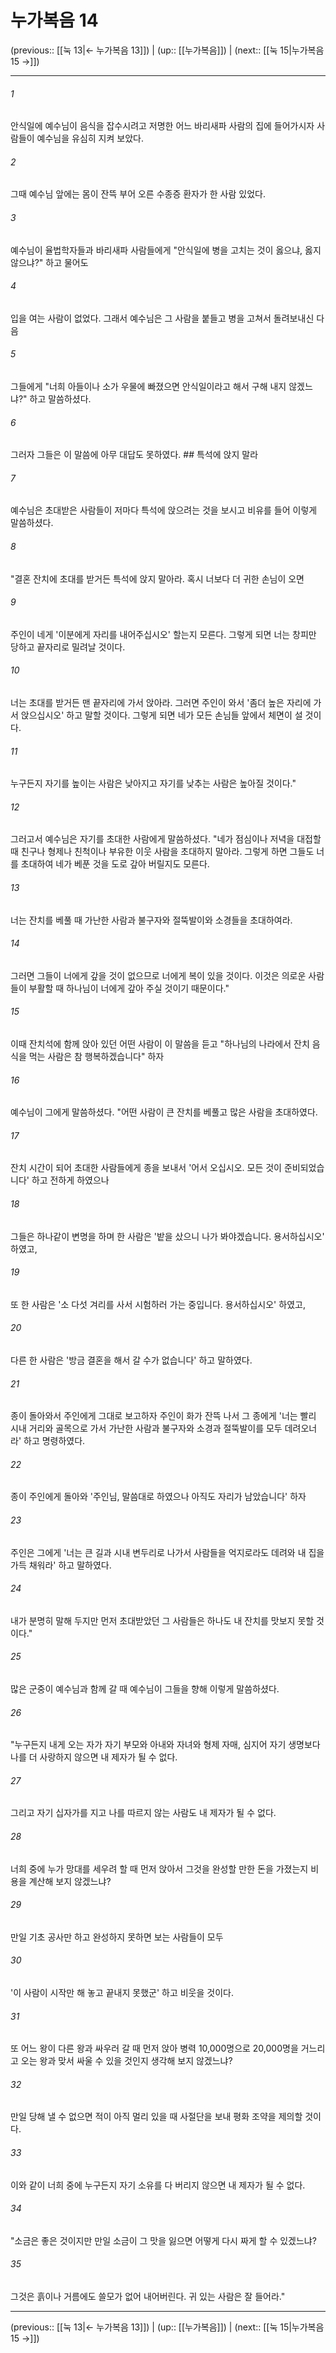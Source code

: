 # 누가복음 14

(previous:: [[눅 13|← 누가복음 13]]) | (up:: [[누가복음]]) | (next:: [[눅 15|누가복음 15 →]])

***




###### 1 

안식일에 예수님이 음식을 잡수시려고 저명한 어느 바리새파 사람의 집에 들어가시자 사람들이 예수님을 유심히 지켜 보았다. 



###### 2 

그때 예수님 앞에는 몸이 잔뜩 부어 오른 수종증 환자가 한 사람 있었다. 



###### 3 

예수님이 율법학자들과 바리새파 사람들에게 "안식일에 병을 고치는 것이 옳으냐, 옳지 않으냐?" 하고 물어도 



###### 4 

입을 여는 사람이 없었다. 그래서 예수님은 그 사람을 붙들고 병을 고쳐서 돌려보내신 다음 



###### 5 

그들에게 "너희 아들이나 소가 우물에 빠졌으면 안식일이라고 해서 구해 내지 않겠느냐?" 하고 말씀하셨다. 



###### 6 

그러자 그들은 이 말씀에 아무 대답도 못하였다. ## 특석에 앉지 말라 



###### 7 

예수님은 초대받은 사람들이 저마다 특석에 앉으려는 것을 보시고 비유를 들어 이렇게 말씀하셨다. 



###### 8 

"결혼 잔치에 초대를 받거든 특석에 앉지 말아라. 혹시 너보다 더 귀한 손님이 오면 



###### 9 

주인이 네게 '이분에게 자리를 내어주십시오' 할는지 모른다. 그렇게 되면 너는 창피만 당하고 끝자리로 밀려날 것이다. 



###### 10 

너는 초대를 받거든 맨 끝자리에 가서 앉아라. 그러면 주인이 와서 '좀더 높은 자리에 가서 앉으십시오' 하고 말할 것이다. 그렇게 되면 네가 모든 손님들 앞에서 체면이 설 것이다. 



###### 11 

누구든지 자기를 높이는 사람은 낮아지고 자기를 낮추는 사람은 높아질 것이다." 



###### 12 

그러고서 예수님은 자기를 초대한 사람에게 말씀하셨다. "네가 점심이나 저녁을 대접할 때 친구나 형제나 친척이나 부유한 이웃 사람을 초대하지 말아라. 그렇게 하면 그들도 너를 초대하여 네가 베푼 것을 도로 갚아 버릴지도 모른다. 



###### 13 

너는 잔치를 베풀 때 가난한 사람과 불구자와 절뚝발이와 소경들을 초대하여라. 



###### 14 

그러면 그들이 너에게 갚을 것이 없으므로 너에게 복이 있을 것이다. 이것은 의로운 사람들이 부활할 때 하나님이 너에게 갚아 주실 것이기 때문이다." 



###### 15 

이때 잔치석에 함께 앉아 있던 어떤 사람이 이 말씀을 듣고 "하나님의 나라에서 잔치 음식을 먹는 사람은 참 행복하겠습니다" 하자 



###### 16 

예수님이 그에게 말씀하셨다. "어떤 사람이 큰 잔치를 베풀고 많은 사람을 초대하였다. 



###### 17 

잔치 시간이 되어 초대한 사람들에게 종을 보내서 '어서 오십시오. 모든 것이 준비되었습니다' 하고 전하게 하였으나 



###### 18 

그들은 하나같이 변명을 하며 한 사람은 '밭을 샀으니 나가 봐야겠습니다. 용서하십시오' 하였고, 



###### 19 

또 한 사람은 '소 다섯 겨리를 사서 시험하러 가는 중입니다. 용서하십시오' 하였고, 



###### 20 

다른 한 사람은 '방금 결혼을 해서 갈 수가 없습니다' 하고 말하였다. 



###### 21 

종이 돌아와서 주인에게 그대로 보고하자 주인이 화가 잔뜩 나서 그 종에게 '너는 빨리 시내 거리와 골목으로 가서 가난한 사람과 불구자와 소경과 절뚝발이를 모두 데려오너라' 하고 명령하였다. 



###### 22 

종이 주인에게 돌아와 '주인님, 말씀대로 하였으나 아직도 자리가 남았습니다' 하자 



###### 23 

주인은 그에게 '너는 큰 길과 시내 변두리로 나가서 사람들을 억지로라도 데려와 내 집을 가득 채워라' 하고 말하였다. 



###### 24 

내가 분명히 말해 두지만 먼저 초대받았던 그 사람들은 하나도 내 잔치를 맛보지 못할 것이다." 



###### 25 

많은 군중이 예수님과 함께 갈 때 예수님이 그들을 향해 이렇게 말씀하셨다. 



###### 26 

"누구든지 내게 오는 자가 자기 부모와 아내와 자녀와 형제 자매, 심지어 자기 생명보다 나를 더 사랑하지 않으면 내 제자가 될 수 없다. 



###### 27 

그리고 자기 십자가를 지고 나를 따르지 않는 사람도 내 제자가 될 수 없다. 



###### 28 

너희 중에 누가 망대를 세우려 할 때 먼저 앉아서 그것을 완성할 만한 돈을 가졌는지 비용을 계산해 보지 않겠느냐? 



###### 29 

만일 기초 공사만 하고 완성하지 못하면 보는 사람들이 모두 



###### 30 

'이 사람이 시작만 해 놓고 끝내지 못했군' 하고 비웃을 것이다. 



###### 31 

또 어느 왕이 다른 왕과 싸우러 갈 때 먼저 앉아 병력 10,000명으로 20,000명을 거느리고 오는 왕과 맞서 싸울 수 있을 것인지 생각해 보지 않겠느냐? 



###### 32 

만일 당해 낼 수 없으면 적이 아직 멀리 있을 때 사절단을 보내 평화 조약을 제의할 것이다. 



###### 33 

이와 같이 너희 중에 누구든지 자기 소유를 다 버리지 않으면 내 제자가 될 수 없다. 



###### 34 

"소금은 좋은 것이지만 만일 소금이 그 맛을 잃으면 어떻게 다시 짜게 할 수 있겠느냐? 



###### 35 

그것은 흙이나 거름에도 쓸모가 없어 내어버린다. 귀 있는 사람은 잘 들어라."

***

(previous:: [[눅 13|← 누가복음 13]]) | (up:: [[누가복음]]) | (next:: [[눅 15|누가복음 15 →]])
